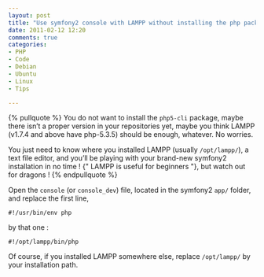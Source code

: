 ```yaml
---
layout: post
title: "Use symfony2 console with LAMPP without installing the php package under Ubuntu or Debian"
date: 2011-02-12 12:20
comments: true
categories:
- PHP
- Code
- Debian
- Ubuntu
- Linux
- Tips

---
```


{% pullquote %}
You do not want to install the `php5-cli` package, maybe there isn’t a proper version in your repositories yet,
maybe you think LAMPP (v1.7.4 and above have php-5.3.5) should be enough, whatever. No worries.

You just need to know where you installed LAMPP (usually `/opt/lampp/`), a text file editor,
and you’ll be playing with your brand-new symfony2 installation in no time !
{" LAMPP is useful for beginners "}, but watch out for dragons !
{% endpullquote %}

Open the `console` (or `console_dev`) file, located in the symfony2 `app/` folder, and replace the first line,

```
#!/usr/bin/env php
```

by that one :

```
#!/opt/lampp/bin/php
```


Of course, if you installed LAMPP somewhere else, replace `/opt/lampp/` by your installation path.